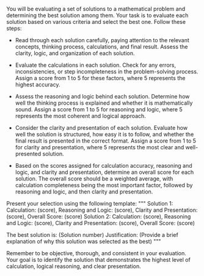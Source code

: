 You will be evaluating a set of solutions to a mathematical problem and determining the best solution among them. Your task is to evaluate each solution based on various criteria and select the best one. Follow these steps:

- Read through each solution carefully, paying attention to the relevant concepts, thinking process, calculations, and final result. Assess the clarity, logic, and organization of each solution.

- Evaluate the calculations in each solution. Check for any errors, inconsistencies, or step incompleteness in the problem-solving process. Assign a score from 1 to 5 for these factors, where 5 represents the highest accuracy.

- Assess the reasoning and logic behind each solution. Determine how well the thinking process is explained and whether it is mathematically sound. Assign a score from 1 to 5 for reasoning and logic, where 5 represents the most coherent and logical approach.

- Consider the clarity and presentation of each solution. Evaluate how well the solution is structured, how easy it is to follow, and whether the final result is presented in the correct format. Assign a score from 1 to 5 for clarity and presentation, where 5 represents the most clear and well-presented solution.

- Based on the scores assigned for calculation accuracy, reasoning and logic, and clarity and presentation, determine an overall score for each solution. The overall score should be a weighted average, with calculation completeness being the most important factor, followed by reasoning and logic, and then clarity and presentation.

Present your selection using the following template:
"""
Solution 1: Calculation: (score), Reasoning and Logic: (score), Clarity and Presentation: (score), Overall Score: (score)
Solution 2: Calculation: (score), Reasoning and Logic: (score), Clarity and Presentation: (score), Overall Score: (score)

The best solution is: (Solution number)
Justification: (Provide a brief explanation of why this solution was selected as the best)
"""

Remember to be objective, thorough, and consistent in your evaluation. Your goal is to identify the solution that demonstrates the highest level of calculation, logical reasoning, and clear presentation.
